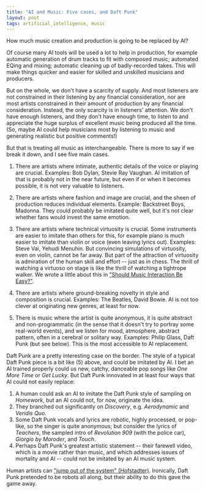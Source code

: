 ```yaml
---
title: "AI and Music: Five cases, and Daft Punk"
layout: post
tags: artificial_intelligence, music
---
```


How much music creation and production is going to be replaced by AI?

Of course many AI tools will be used a lot to help in production, for example automatic generation of drum tracks to fit with composed music; automated EQing and mixing; automatic cleaning up of badly-recorded takes. This will make things quicker and easier for skilled and unskilled musicians and producers. 

But on the whole, we don't have a scarcity of supply. And most listeners are not constrained in their listening by any financial consideration, nor are most artists constrained in their amount of production by any financial consideration. Instead, the only scarcity is in listeners' attention. We don't have enough listeners, and they don't have enough time, to listen to and appreciate the huge surplus of excellent music being produced all the time. (So, maybe AI could help musicians most by listening to music and generating realistic but positive comments!)

But that is treating all music as interchangeable. There is more to say if we break it down, and I see five main cases.

1. There are artists where intimate, authentic details of the voice or playing are crucial. Examples: Bob Dylan, Stevie Ray Vaughan. AI imitation of that is probably not in the near future, but even if or when it becomes possible, it is not very valuable to listeners.

2. There are artists where fashion and image are crucial, and the sheen of production reduces individual elements. Example: Backstreet Boys, Madonna. They could probably be imitated quite well, but it's not clear whether fans would invest the same emotion.

3. There are artists where technical virtuosity is crucial. Some instruments are easier to imitate than others for this, for example piano is much easier to imitate than violin or voice (even leaving lyrics out). Examples: Steve Vai, Yehudi Menuhin. But convincing simulations of virtuosity, even on violin, cannot be far away. But part of the attraction of virtuosity is admiration of the human skill and effort -- just as in chess. The thrill of watching a virtuoso on stage is like the thrill of watching a tightrope walker. We wrote a little about this in ["Should Music Interaction Be Easy?"](https://link.springer.com/chapter/10.1007/978-1-4471-2990-5_2). 

4. There are artists where ground-breaking novelty in style and composition is crucial. Examples: The Beatles, David Bowie. AI is not too clever at originating new genres, at least for now.

5. There is music where the artist is quite anonymous, it is quite abstract and non-programmatic (in the sense that it doesn't try to portray some real-world events), and we listen for mood, atmosphere, abstract pattern, often in a cerebral or solitary way. Examples: Philip Glass, Daft Punk (but see below). This is the most accessible to AI replacement. 

Daft Punk are a pretty interesting case on the border. The style of a typical Daft Punk piece is a bit like (5) above, and could be imitated by AI. I bet an AI trained properly could us new, catchy, danceable pop songs like *One More Time* or *Get Lucky*. But Daft Punk innovated in at least four ways that AI could not easily replace:

1. A human could ask an AI to imitate the Daft Punk style of sampling on *Homework*, but an AI could not, for now, originate the idea. 
2. They branched out significantly on *Discovery*, e.g. *Aerodynamic* and *Veridis Quo*.
3. Some Daft Punk vocals and lyrics are robotic, highly processed, or pop-like, so the singer is quite anonymous; but consider the lyrics of *Teachers*, the sampled intro of *Revolution 909* (with the police car), *Giorgio by Moroder*, and *Touch*.
4. Perhaps Daft Punk's greatest artistic statement -- their farewell video, which is a movie rather than music, and which addresses issues of mortality and AI -- could not be imitated by an AI music system. 

Human artists can ["jump out of the system" (Hofstadter)](https://en.wikipedia.org/wiki/MU_puzzle). Ironically, Daft Punk pretended to be robots all along, but their ability to do this gave the game away.